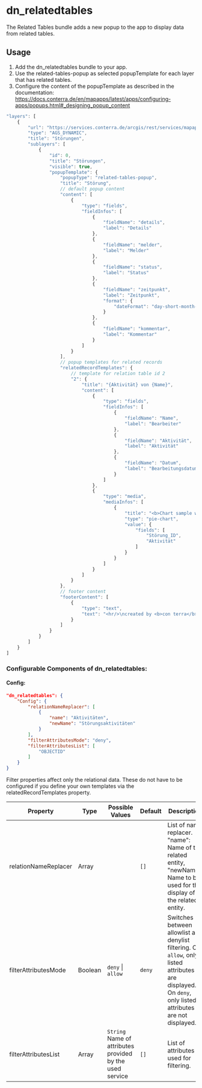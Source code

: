 # dn_relatedtables

The Related Tables bundle adds a new popup to the app to display data from related tables.

## Usage

1. Add the dn_relatedtables bundle to your app.
2. Use the related-tables-popup as selected popupTemplate for each layer that has related tables.
3. Configure the content of the popupTemplate as described in the documentation: https://docs.conterra.de/en/mapapps/latest/apps/configuring-apps/popups.html#_designing_popup_content

```javascript
"layers": [
    {
        "url": "https://services.conterra.de/arcgis/rest/services/mapapps/stoerung_relates/MapServer",
        "type": "AGS_DYNAMIC",
        "title": "Störungen",
        "sublayers": [
            {
                "id": 0,
                "title": "Störungen",
                "visible": true,
                "popupTemplate": {
                    "popupType": "related-tables-popup",
                    "title": "Störung",
                    // default popup content
                    "content": [
                        {
                            "type": "fields",
                            "fieldInfos": [
                                {
                                    "fieldName": "details",
                                    "label": "Details"
                                },
                                {
                                    "fieldName": "melder",
                                    "label": "Melder"
                                },
                                {
                                    "fieldName": "status",
                                    "label": "Status"
                                },
                                {
                                    "fieldName": "zeitpunkt",
                                    "label": "Zeitpunkt",
                                    "format": {
                                        "dateFormat": "day-short-month-year"
                                    }
                                },
                                {
                                    "fieldName": "kommentar",
                                    "label": "Kommentar"
                                }
                            ]
                        }
                    ],
                    // popup templates for related records
                    "relatedRecordTemplates": {
                        // template for relation table id 2
                        "2": {
                            "title": "{Aktivität} von {Name}",
                            "content": [
                                {
                                    "type": "fields",
                                    "fieldInfos": [
                                        {
                                            "fieldName": "Name",
                                            "label": "Bearbeiter"
                                        },
                                        {
                                            "fieldName": "Aktivität",
                                            "label": "Aktivität"
                                        },
                                        {
                                            "fieldName": "Datum",
                                            "label": "Bearbeitungsdatum"
                                        }
                                    ]
                                },
                                {
                                    "type": "media",
                                    "mediaInfos": [
                                        {
                                            "title": "<b>Chart sample without sense</b>",
                                            "type": "pie-chart",
                                            "value": {
                                                "fields": [
                                                    "Störung_ID",
                                                    "Aktivität"
                                                ]
                                            }
                                        }
                                    ]
                                }
                            ]
                        }
                    },
                    // footer content
                    "footerContent": [
                        {
                            "type": "text",
                            "text": "<hr/>\ncreated by <b>con terra</b>"
                        }
                    ]
                }
            }
        ]
    }
]
```

### Configurable Components of dn_relatedtables:

#### Config:
```json
"dn_relatedtables": {
    "Config": {
        "relationNameReplacer": [
            {
                "name": "Aktivitäten",
                "newName": "Störungsaktivitäten"
            }
        ],
        "filterAttributesMode": "deny",
        "filterAttributesList": [
            "OBJECTID"
        ]
    }
}
```

Filter properties affect only the relational data. These do not have to be configured if you define your own templates via the relatedRecordTemplates property.

| Property             | Type    | Possible Values                                              | Default    | Description                                                                                                                                                       |
|----------------------|---------|--------------------------------------------------------------|------------|-------------------------------------------------------------------------------------------------------------------------------------------------------------------|
| relationNameReplacer | Array   |                                                              | ```[]```   | List of name replacer. "name": Name of the related entity, "newName": Name to be used for the display of the related entity.                                      |
| filterAttributesMode | Boolean | ```deny``` &#124; ```allow```                                | ```deny``` | Switches between allowlist and denylist filtering. On ```allow```, only listed attributes are displayed. On ```deny```, only listed attributes are not displayed. |
| filterAttributesList | Array   | ```String``` Name of attributes provided by the used service | ```[]```   | List of attributes used for filtering.                                                                                                                            |
